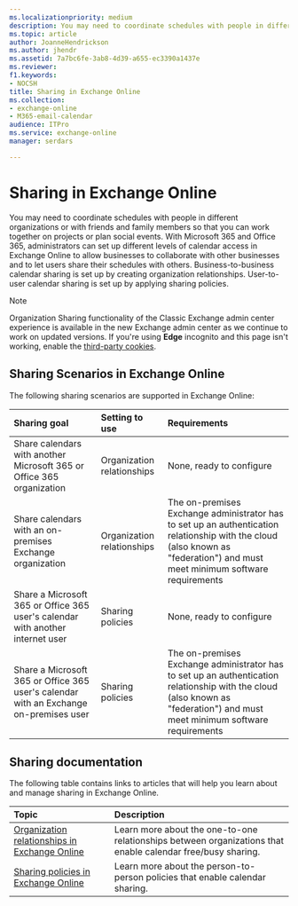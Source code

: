 ```yaml
---
ms.localizationpriority: medium
description: You may need to coordinate schedules with people in different organizations or with friends and family members so that you can work together on projects or plan social events. With Microsoft 365 and Office 365, administrators can set up different levels of calendar access in Exchange Online to allow businesses to collaborate with other businesses and to let users share their schedules with others. Business-to-business calendar sharing is set up by creating organization relationships. User-to-user calendar sharing is set up by applying sharing policies.
ms.topic: article
author: JoanneHendrickson
ms.author: jhendr
ms.assetid: 7a7bc6fe-3ab8-4d39-a655-ec3390a1437e
ms.reviewer: 
f1.keywords:
- NOCSH
title: Sharing in Exchange Online
ms.collection: 
- exchange-online
- M365-email-calendar
audience: ITPro
ms.service: exchange-online
manager: serdars

---
```


# Sharing in Exchange Online

You may need to coordinate schedules with people in different organizations or with friends and family members so that you can work together on projects or plan social events. With Microsoft 365 and Office 365, administrators can set up different levels of calendar access in Exchange Online to allow businesses to collaborate with other businesses and to let users share their schedules with others. Business-to-business calendar sharing is set up by creating organization relationships. User-to-user calendar sharing is set up by applying sharing policies.

> [!NOTE]
> Organization Sharing functionality of the Classic Exchange admin center experience is available in the new Exchange admin center as we continue to work on updated versions. If you're using **Edge** incognito and this page isn't working, enable the [third-party cookies](https://support.microsoft.com/microsoft-edge/temporarily-allow-cookies-and-site-data-in-microsoft-edge-597f04f2-c0ce-f08c-7c2b-541086362bd2).

## Sharing Scenarios in Exchange Online

The following sharing scenarios are supported in Exchange Online:

|**Sharing goal**|**Setting to use**|**Requirements**|
|:-----|:-----|:-----|
|Share calendars with another Microsoft 365 or Office 365 organization|Organization relationships|None, ready to configure|
|Share calendars with an on-premises Exchange organization|Organization relationships|The on-premises Exchange administrator has to set up an authentication relationship with the cloud (also known as "federation") and must meet minimum software requirements|
|Share a Microsoft 365 or Office 365 user's calendar with another internet user|Sharing policies|None, ready to configure|
|Share a Microsoft 365 or Office 365 user's calendar with an Exchange on-premises user|Sharing policies|The on-premises Exchange administrator has to set up an authentication relationship with the cloud (also known as "federation") and must meet minimum software requirements|

## Sharing documentation
<a name="docs"> </a>

The following table contains links to articles that will help you learn about and manage sharing in Exchange Online.

|**Topic**|**Description**|
|:-----|:-----|
|[Organization relationships in Exchange Online](organization-relationships/organization-relationships.md)|Learn more about the one-to-one relationships between organizations that enable calendar free/busy sharing.|
|[Sharing policies in Exchange Online](sharing-policies/sharing-policies.md)|Learn more about the person-to-person policies that enable calendar sharing.|

